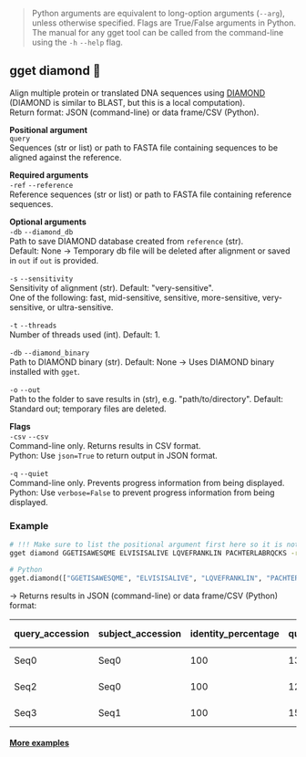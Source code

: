 > Python arguments are equivalent to long-option arguments (`--arg`), unless otherwise specified. Flags are True/False arguments in Python. The manual for any gget tool can be called from the command-line using the `-h` `--help` flag.  
## gget diamond 💎
Align multiple protein or translated DNA sequences using [DIAMOND](https://www.nature.com/articles/nmeth.3176) (DIAMOND is similar to BLAST, but this is a local computation).     
Return format: JSON (command-line) or data frame/CSV (Python).  

**Positional argument**  
`query`  
Sequences (str or list) or path to FASTA file containing sequences to be aligned against the reference.  

**Required arguments**  
`-ref` `--reference`  
Reference sequences (str or list) or path to FASTA file containing reference sequences.  

**Optional arguments**  
`-db` `--diamond_db`  
Path to save DIAMOND database created from `reference` (str).  
Default: None -> Temporary db file will be deleted after alignment or saved in `out` if `out` is provided.  

`-s` `--sensitivity`  
Sensitivity of alignment (str). Default: "very-sensitive".   
One of the following: fast, mid-sensitive, sensitive, more-sensitive, very-sensitive, or ultra-sensitive.  

`-t` `--threads`  
Number of threads used (int). Default: 1.  

`-db` `--diamond_binary`  
Path to DIAMOND binary (str). Default: None -> Uses DIAMOND binary installed with `gget`.  

`-o` `--out`   
Path to the folder to save results in (str), e.g. "path/to/directory". Default: Standard out; temporary files are deleted.   

**Flags**  
`-csv` `--csv`  
Command-line only. Returns results in CSV format.  
Python: Use `json=True` to return output in JSON format.  

`-q` `--quiet`   
Command-line only. Prevents progress information from being displayed.  
Python: Use `verbose=False` to prevent progress information from being displayed.   

### Example
```bash
# !!! Make sure to list the positional argument first here so it is not added as a reference sequence
gget diamond GGETISAWESQME ELVISISALIVE LQVEFRANKLIN PACHTERLABRQCKS -ref GGETISAWESQMEELVISISALIVELQVEFRANKLIN PACHTERLABRQCKS
```
```python
# Python
gget.diamond(["GGETISAWESQME", "ELVISISALIVE", "LQVEFRANKLIN", "PACHTERLABRQCKS"], reference=["GGETISAWESQMEELVISISALIVELQVEFRANKLIN", "PACHTERLABRQCKS"])
```
&rarr; Returns results in JSON (command-line) or data frame/CSV (Python) format:     

|query_accession|subject_accession|identity_percentage|query_seq_length|subject_seq_length|length|mismatches|gap_openings|query_start|query_end|subject_start|subject_end|e-value |bit_score|
|---------------|-----------------|-------------------|----------------|------------------|------|----------|------------|-----------|---------|-------------|-----------|--------|---------|
|Seq0           |Seq0             |100                |13              |37                |13    |0         |0           |1          |13       |1            |13         |2.82e-09|30.8     |
|Seq2           |Seq0             |100                |12              |37                |12    |0         |0           |1          |12       |26           |37         |4.35e-08|27.7     |
|Seq3           |Seq1             |100                |15              |15                |15    |0         |0           |1          |15       |1            |15         |2.01e-11|36.2     |

#### [More examples](https://github.com/pachterlab/gget_examples)
